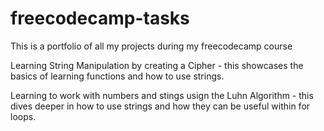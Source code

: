 # freecodecamp-tasks
This is a portfolio of all my projects during my freecodecamp course

Learning String Manipulation by creating a Cipher - this showcases the basics of learning functions and how to use strings.

Learning to work with numbers and stings usign the Luhn Algorithm - this dives deeper in how to use strings and how they can be useful within for loops.
